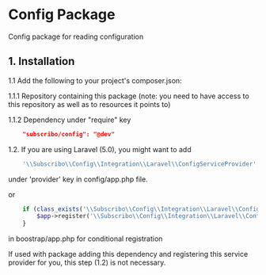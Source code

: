 # Config Package

Config package for reading configuration

## 1. Installation

1.1 Add the following to your project's composer.json:

1.1.1 Repository containing this package (note: you need to have access to this repository as well as to resources it points to)

1.1.2 Dependency under "require" key

```json
    "subscribo/config": "@dev"
```

1.2. If you are using Laravel (5.0), you might want to add

```php
    '\\Subscribo\\Config\\Integration\\Laravel\\ConfigServiceProvider',
```

under 'provider' key in config/app.php file.

or

```php
    if (class_exists('\\Subscribo\\Config\\Integration\\Laravel\\ConfigServiceProvider')) {
        $app->register('\\Subscribo\\Config\\Integration\\Laravel\\ConfigServiceProvider');
    }
```

in boostrap/app.php for conditional registration

If used with package adding this dependency and registering this service provider for you, this step (1.2) is not necessary.

